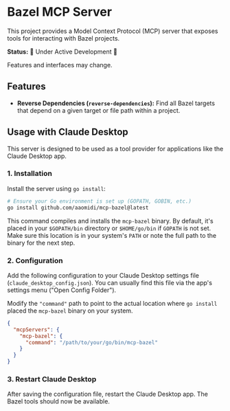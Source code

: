 # Bazel MCP Server

This project provides a Model Context Protocol (MCP) server that exposes tools for interacting with Bazel projects.

**Status:** 🚧 Under Active Development 🚧

Features and interfaces may change.

## Features

*   **Reverse Dependencies (`reverse-dependencies`):** Find all Bazel targets that depend on a given target or file path within a project.

## Usage with Claude Desktop

This server is designed to be used as a tool provider for applications like the Claude Desktop app.

### 1. Installation

Install the server using `go install`:

```bash
# Ensure your Go environment is set up (GOPATH, GOBIN, etc.)
go install github.com/aaomidi/mcp-bazel@latest
```

This command compiles and installs the `mcp-bazel` binary. By default, it's placed in your `$GOPATH/bin` directory or `$HOME/go/bin` if `GOPATH` is not set. Make sure this location is in your system's `PATH` or note the full path to the binary for the next step.

### 2. Configuration

Add the following configuration to your Claude Desktop settings file (`claude_desktop_config.json`). You can usually find this file via the app's settings menu ("Open Config Folder").

Modify the `"command"` path to point to the actual location where `go install` placed the `mcp-bazel` binary on your system.

```json
{
  "mcpServers": {
    "mcp-bazel": {
      "command": "/path/to/your/go/bin/mcp-bazel"
    }
  }
}
```

### 3. Restart Claude Desktop

After saving the configuration file, restart the Claude Desktop app. The Bazel tools should now be available.
